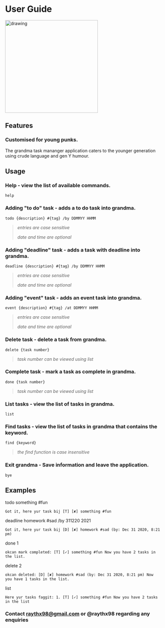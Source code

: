 # User Guide

<img src="https://i.imgur.com/Ge20QYq.png" alt="drawing" width="300"/>

## Features 

### Customised for young punks.

The grandma task mananger application caters to the younger generation using crude language and gen Y humour.

## Usage

### Help - view the list of available commands.

    help

### Adding "to do" task - adds a to do task into grandma.

    todo {description} #{tag} /by DDMMYY HHMM

>*entries are case sensitive*
>
>*date and time are optional*

### Adding "deadline" task - adds a task with deadline into grandma.

    deadline {description} #{tag} /by DDMMYY HHMM

>*entries are case sensitive*
>
>*date and time are optional*

### Adding "event" task - adds an event task into grandma.

    event {description} #{tag} /at DDMMYY HHMM

>*entries are case sensitive*
>
>*date and time are optional*

### Delete task - delete a task from grandma.

    delete {task number}

>*task number can be viewed using list*

### Complete task - mark a task as complete in grandma.

    done {task number}

>*task number can be viewed using list*

### List tasks - view the list of tasks in grandma.

    list

### Find tasks - view the list of tasks in grandma that contains the keyword.

    find {keyword}

>*the find function is case insensitive*

### Exit grandma - Save information and leave the application.

    bye

## Examples

todo something #fun

    Got it, here yur task bij [T] [✘] something #fun

deadline homework #sad /by 311220 2021

    Got it, here yur task bij [D] [✘] homework #sad (by: Dec 31 2020, 8:21 pm)

done 1

    okcan mark completed: [T] [✓] something #fun Now you have 2 tasks in the list.

delete 2

    okcan deleted: [D] [✘] homework #sad (by: Dec 31 2020, 8:21 pm) Now you have 1 tasks in the list.

list

    Here yur tasks faggit: 1. [T] [✓] something #fun Now you have 2 tasks in the list

### Contact raythx98@gmail.com or @raythx98 regarding any enquiries